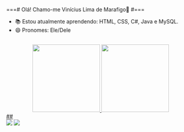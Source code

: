 ##
===# Olá! Chamo-me Vinícius Lima de Marafigo👋
#===

- 📚 Estou atualmente aprendendo: HTML, CSS, C#, Java e MySQL.
- 😄 Pronomes: Ele/Dele
##
<div align="center">
  <a href="https://github.com/rafaballerini">
  <img height="180em" src="https://github-readme-stats.vercel.app/api?username=viniciuslimademarafigo&show_icons=true&theme=dark&include_all_commits=true&count_private=true">
  <img height="180em" src="https://github-readme-stats.vercel.app/api/top-langs/?username=viniciuslimademarafigo&layout=compact&langs_count=7&theme=dark"/>
</div>
##
<div> 
<a href = "mailto:viniciusdemarafigo@gmail.com"><img src="https://img.shields.io/badge/-Gmail-%23333?style=for-the-badge&logo=gmail&logoColor=white" target="_blank"></a>
<a href="https://www.linkedin.com/in/vin%C3%ADcius-lima-de-marafigo-309725229/" target="_blank"><img src="https://img.shields.io/badge/-LinkedIn-%230077B5?style=for-the-badge&logo=linkedin&logoColor=white" target="_blank"></a>  
</div>
